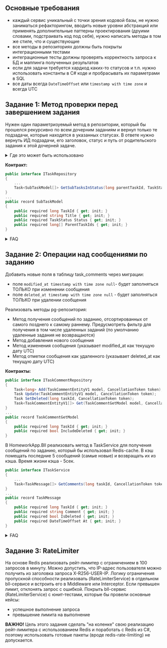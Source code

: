 ## Основные требования
- каждый сервис уникальный с точки зрения кодовой базы, не нужно заниматься рефакторингом, вводить новые уровни абстракций или применять дополнительные паттерны проектирования (друими словами, подстраивать код под себя), нужно написать методы в том же стиле, что и существующие
- все методы в репозиториях должны быть покрыты интеграционными тестами
- интеграционные тесты должны проверять корректность запроса к БД и маппинга полученных результатов
- если для задачи требуется хардкод каких-то статусов и т.п. нужно использовать константы в C# коде и пробрасывать их параметрами в SQL
- все даты всегда `DateTimeOffset` или `timestamp with time zone` и всегда UTC

## Задание 1: Метод проверки перед завершением задания
Нужен один параметризуемый метод в репозитории, который бы прошелся рекурсивно по всем дочерним заданиям и вернул  только те подзадачи, которые находятся в указанных статусах. В ответе нужно вернуть ИД подзадачи, его заголовок, статус и путь от родительского задания к этой дочерней задаче. 

<details>
  <summary>Где это может быть использовано</summary>

Задачи могут иметь дочерние задачи (подзадачи). Для того, чтобы завершить основное задание (перевести в статус Done), нужно, чтобы все дочерние задания были завершены (Done) или отменены (Canceled). Для того, чтобы отменить основное задание (перевести в Canceled) нужно, чтобы все дочерние задания были отменены (Canceled).
</details>

**Контракт:**
```csharp
public interface ITaskRepository
{
    ...
    Task<SubTaskModel[]> GetSubTasksInStatus(long parentTaskId, TaskStatus[] statuses, CancellationToken token);
}
...
public record SubTaskModel
{
    public required long TaskId { get; init; }
    public required string Title { get; init; }
    public required TaskStatus Status { get; init; }
    public required long[] ParentTaskIds { get; init; }
}
```
<details>
  <summary>FAQ</summary>

**Q: Как реализовать интеграциионный тест?**

A: Нужно написать генератор иерархических мок-данных, чтобы получилось все провтестировать. Вероятно дополнительно потребуется метод репозитория указания ParentTaskId (что-о вроде ITaskRepository.SetParentTask )

**Q:  Написал тест на выборку, что еще нужно проверить?**

A: Нужно убедиться, что в массиве ParentTaskIds задачи находятся в правильном порядке: путь от родительского задания к этой дочерней задаче. Так же хорошо бы проверить, что само задание, которые указано в параметрах, отсутствует в результирующей выборке.


</details>


## Задание 2: Операции над сообщениями по заданию
Добавить новые поля в таблицу task_comments через миграции:
- поле `modified_at timestamp with time zone null`-  будет заполняться ТОЛЬКО при изменении сообщения
- поле `deleted_at timestamp with time zone null` - будет заполняться ТОЛЬКО при удалении сообщения

Реализовать методы pg-репозитория:

- Метод получения сообщений по заданию, отсортированных от самого позднего к самому раннему. Предусмотреть фильтр для получения в том числе удаленных заданий (по умолчанию удаленные задания не возвращаются)
- Метод добавления нового сообщения
- Метод изменения сообщения (указывает modified_at как текущую дату UTC)
- Метод отметки сообщения как удаленного (указывает deleted_at как текущую дату UTC)

**Контракты:**
```csharp
public interface ITaskCommentRepository
{
    Task<long> Add(TaskCommentEntityV1 model, CancellationToken token);
    Task Update(TaskCommentEntityV1 model, CancellationToken token);
    Task SetDeleted(long taskId, CancellationToken token);
    Task<TaskCommentEntityV1[]> Get(TaskCommentGetModel model, CancellationToken token);
}
...
public record TaskCommentGetModel
{
    public required long TaskId { get; init; }
    public required bool IncludeDeleted { get; init; }
}
```

В HomeworkApp.Bll реализовать метод в TaskService для получения сообщений по заданию, который бы использовал Redis-cache. В кэш помещать последние 5 сообщений (самые новые) и возвращать их из кэша. Время жизни кэша - 5сек.

```csharp
public interface ITaskService
{
    ...
    Task<TaskMessage[]> GetComments(long taskId, CancellationToken token);
}
...
public record TaskMessage
{
    public required long TaskId { get; init; }
    public required string Comment { get; init; }
    public required bool IsDeleted { get; init; }
    public required DateTimeOffset At { get; init; }
}
```

<details>
  <summary>FAQ</summary>

**Q: Можно ли в sql-запросе обновления/удаление указать modified_at = now() ?**

A: Нет. То как и чем заполняется поле - это слой BLL, поэтому только сервис може формировать дату-время, которую нужно засетить в БД. К тому же так проще будет тестить.

</details>


## Задание 3: RateLimiter
На основе Redis реализовать рейт-лимитер с ограничением в 100 запросов в минуту. Можно допустить, что IP-адрес пользователя можно получить из заголовка запроса X-R256-USER-IP.
Логику ограничения пропускной способности реализовать (RateLimiterService) в отдельном bll-сервисе и встроить его в Middleware или Interceptor. Если превышен лимит, отклонять запрос с ошибкой.
Покрыть bll-сервис (RateLimiterService) с  юнит-тестами, которые бы провели основные кейсы:
- успешное выполнение запроса
- превышение лимита на выполнение

**ВАЖНО!** Цель этого задания сделать "на коленке" свою реализацию рейт-лимитера с использованием Redis и поработать с Redis из C#, поэтому использовать готовые пакеты (вроде redis-rate-limiting) не допускается.

